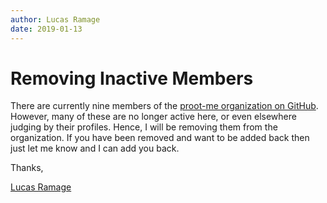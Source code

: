 ```yaml
---
author: Lucas Ramage
date: 2019-01-13
---
```


# Removing Inactive Members

There are currently nine members of the [proot-me organization on GitHub](https://github.com/proot-me).
However, many of these are no longer active here, or even elsewhere judging by their profiles.
Hence, I will be removing them from the organization. If you have been removed and want to be added
back then just let me know and I can add you back.

Thanks,

[Lucas Ramage](https://github.com/oxr463)
